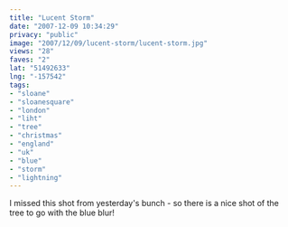 ```yaml
---
title: "Lucent Storm"
date: "2007-12-09 10:34:29"
privacy: "public"
image: "2007/12/09/lucent-storm/lucent-storm.jpg"
views: "28"
faves: "2"
lat: "51492633"
lng: "-157542"
tags:
- "sloane"
- "sloanesquare"
- "london"
- "liht"
- "tree"
- "christmas"
- "england"
- "uk"
- "blue"
- "storm"
- "lightning"
---
```

I missed this shot from yesterday's bunch - so there is a nice shot of the tree to go with the blue blur!
